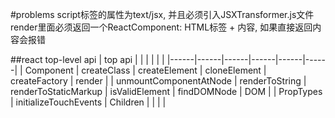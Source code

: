 #problems
script标签的属性为text/jsx, 并且必须引入JSXTransformer.js文件
render里面必须返回一个ReactComponent: HTML标签 + 内容, 如果直接返回内容会报错

##react top-level api
| top api |  |  |  |  |  |
|------|------|------|------|------|------|
| Component | createClass | createElement | cloneElement | createFactory | render |
| unmountComponentAtNode | renderToString | renderToStaticMarkup | isValidElement | findDOMNode | DOM |
| PropTypes | initializeTouchEvents | Children |  |  |  |